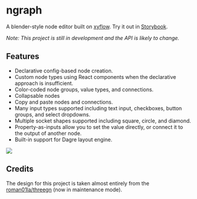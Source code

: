 # ngraph
A blender-style node editor built on [xyflow](https://github.com/xyflow/xyflow). Try it out in [Storybook](https://clarkmcc.github.io/ngraph/).

_Note: This project is still in development and the API is likely to change._ 

## Features
* Declarative config-based node creation.
* Custom node types using React components when the declarative approach is insufficient.
* Color-coded node groups, value types, and connections.
* Collapsable nodes
* Copy and paste nodes and connections.
* Many input types supported including text input, checkboxes, button groups, and select dropdowns.
* Multiple socket shapes supported including square, circle, and diamond.
* Property-as-inputs allow you to set the value directly, or connect it to the output of another node.
* Built-in support for Dagre layout engine.

![](./assets/screenshot.png)

## Credits
The design for this project is taken almost entirely from the [roman01la/threegn](https://github.com/roman01la/threegn) (now in maintenance mode).

